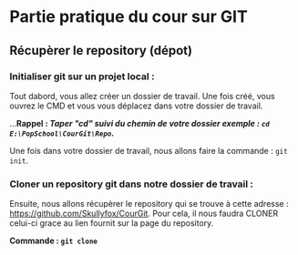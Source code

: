 # Partie pratique du cour sur GIT

## Récupèrer le repository (dépot)

### Initialiser git sur un projet local :
Tout dabord, vous allez créer un dossier de travail.
Une fois créé, vous ouvrez le CMD et vous vous déplacez dans votre dossier de travail.

...**Rappel : _Taper "cd" suivi du chemin de votre dossier exemple : `cd E:\PopSchool\CourGit\Repo`._**

Une fois dans votre dossier de travail, nous allons faire la commande : `git init`.
 
### Cloner un repository git dans notre dossier de travail :

Ensuite, nous allons récupèrer le repository qui se trouve à cette adresse : https://github.com/Skullyfox/CourGit.
Pour cela, il nous faudra CLONER celui-ci grace au lien fournit sur la page du repository.

**Commande : `git clone`**
